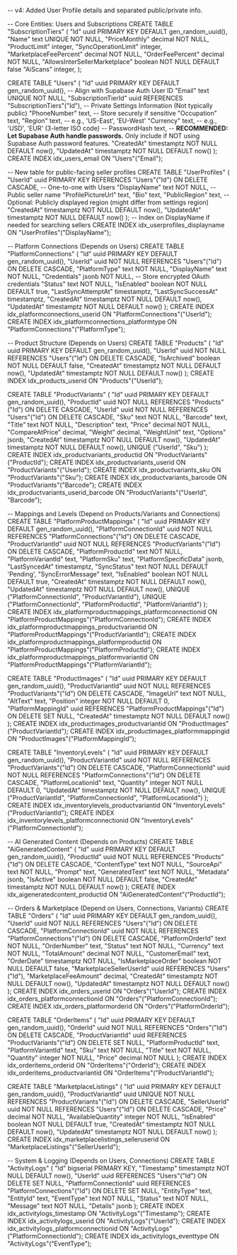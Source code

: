 -- v4: Added User Profile details and separated public/private info.

-- Core Entities: Users and Subscriptions
CREATE TABLE "SubscriptionTiers" (
    "Id" uuid PRIMARY KEY DEFAULT gen_random_uuid(),
    "Name" text UNIQUE NOT NULL,
    "PriceMonthly" decimal NOT NULL,
    "ProductLimit" integer,
    "SyncOperationLimit" integer,
    "MarketplaceFeePercent" decimal NOT NULL,
    "OrderFeePercent" decimal NOT NULL,
    "AllowsInterSellerMarketplace" boolean NOT NULL DEFAULT false
    "AiScans" integer,
);

CREATE TABLE "Users" (
    "Id" uuid PRIMARY KEY DEFAULT gen_random_uuid(), -- Align with Supabase Auth User ID
    "Email" text UNIQUE NOT NULL,
    "SubscriptionTierId" uuid REFERENCES "SubscriptionTiers"("Id"),
    -- Private Settings Information (Not typically public)
    "PhoneNumber" text, -- Store securely if sensitive
    "Occupation" text,
    "Region" text, -- e.g., 'US-East', 'EU-West'
    "Currency" text, -- e.g., 'USD', 'EUR' (3-letter ISO code)
    -- PasswordHash text, -- **RECOMMENDED: Let Supabase Auth handle passwords.** Only include if NOT using Supabase Auth password features.
    "CreatedAt" timestamptz NOT NULL DEFAULT now(),
    "UpdatedAt" timestamptz NOT NULL DEFAULT now()
);
CREATE INDEX idx_users_email ON "Users"("Email");

-- New table for public-facing seller profiles
CREATE TABLE "UserProfiles" (
    "UserId" uuid PRIMARY KEY REFERENCES "Users"("Id") ON DELETE CASCADE, -- One-to-one with Users
    "DisplayName" text NOT NULL, -- Public seller name
    "ProfilePictureUrl" text,
    "Bio" text,
    "PublicRegion" text, -- Optional: Publicly displayed region (might differ from settings region)
    "CreatedAt" timestamptz NOT NULL DEFAULT now(),
    "UpdatedAt" timestamptz NOT NULL DEFAULT now()
);
-- Index on DisplayName if needed for searching sellers
CREATE INDEX idx_userprofiles_displayname ON "UserProfiles"("DisplayName");


-- Platform Connections (Depends on Users)
CREATE TABLE "PlatformConnections" (
    "Id" uuid PRIMARY KEY DEFAULT gen_random_uuid(),
    "UserId" uuid NOT NULL REFERENCES "Users"("Id") ON DELETE CASCADE,
    "PlatformType" text NOT NULL,
    "DisplayName" text NOT NULL,
    "Credentials" jsonb NOT NULL, -- Store encrypted OAuth credentials
    "Status" text NOT NULL,
    "IsEnabled" boolean NOT NULL DEFAULT true,
    "LastSyncAttemptAt" timestamptz,
    "LastSyncSuccessAt" timestamptz,
    "CreatedAt" timestamptz NOT NULL DEFAULT now(),
    "UpdatedAt" timestamptz NOT NULL DEFAULT now()
);
CREATE INDEX idx_platformconnections_userid ON "PlatformConnections"("UserId");
CREATE INDEX idx_platformconnections_platformtype ON "PlatformConnections"("PlatformType");

-- Product Structure (Depends on Users)
CREATE TABLE "Products" (
    "Id" uuid PRIMARY KEY DEFAULT gen_random_uuid(),
    "UserId" uuid NOT NULL REFERENCES "Users"("Id") ON DELETE CASCADE,
    "IsArchived" boolean NOT NULL DEFAULT false,
    "CreatedAt" timestamptz NOT NULL DEFAULT now(),
    "UpdatedAt" timestamptz NOT NULL DEFAULT now()
);
CREATE INDEX idx_products_userid ON "Products"("UserId");

CREATE TABLE "ProductVariants" (
    "Id" uuid PRIMARY KEY DEFAULT gen_random_uuid(),
    "ProductId" uuid NOT NULL REFERENCES "Products"("Id") ON DELETE CASCADE,
    "UserId" uuid NOT NULL REFERENCES "Users"("Id") ON DELETE CASCADE,
    "Sku" text NOT NULL,
    "Barcode" text,
    "Title" text NOT NULL,
    "Description" text,
    "Price" decimal NOT NULL,
    "CompareAtPrice" decimal,
    "Weight" decimal,
    "WeightUnit" text,
    "Options" jsonb,
    "CreatedAt" timestamptz NOT NULL DEFAULT now(),
    "UpdatedAt" timestamptz NOT NULL DEFAULT now(),
    UNIQUE ("UserId", "Sku")
);
CREATE INDEX idx_productvariants_productid ON "ProductVariants"("ProductId");
CREATE INDEX idx_productvariants_userid ON "ProductVariants"("UserId");
CREATE INDEX idx_productvariants_sku ON "ProductVariants"("Sku");
CREATE INDEX idx_productvariants_barcode ON "ProductVariants"("Barcode");
CREATE INDEX idx_productvariants_userid_barcode ON "ProductVariants"("UserId", "Barcode");

-- Mappings and Levels (Depend on Products/Variants and Connections)
CREATE TABLE "PlatformProductMappings" (
    "Id" uuid PRIMARY KEY DEFAULT gen_random_uuid(),
    "PlatformConnectionId" uuid NOT NULL REFERENCES "PlatformConnections"("Id") ON DELETE CASCADE,
    "ProductVariantId" uuid NOT NULL REFERENCES "ProductVariants"("Id") ON DELETE CASCADE,
    "PlatformProductId" text NOT NULL,
    "PlatformVariantId" text,
    "PlatformSku" text,
    "PlatformSpecificData" jsonb,
    "LastSyncedAt" timestamptz,
    "SyncStatus" text NOT NULL DEFAULT 'Pending',
    "SyncErrorMessage" text,
    "IsEnabled" boolean NOT NULL DEFAULT true,
    "CreatedAt" timestamptz NOT NULL DEFAULT now(),
    "UpdatedAt" timestamptz NOT NULL DEFAULT now(),
    UNIQUE ("PlatformConnectionId", "ProductVariantId"),
    UNIQUE ("PlatformConnectionId", "PlatformProductId", "PlatformVariantId")
);
CREATE INDEX idx_platformproductmappings_platformconnectionid ON "PlatformProductMappings"("PlatformConnectionId");
CREATE INDEX idx_platformproductmappings_productvariantid ON "PlatformProductMappings"("ProductVariantId");
CREATE INDEX idx_platformproductmappings_platformproductid ON "PlatformProductMappings"("PlatformProductId");
CREATE INDEX idx_platformproductmappings_platformvariantid ON "PlatformProductMappings"("PlatformVariantId");

CREATE TABLE "ProductImages" (
    "Id" uuid PRIMARY KEY DEFAULT gen_random_uuid(),
    "ProductVariantId" uuid NOT NULL REFERENCES "ProductVariants"("Id") ON DELETE CASCADE,
    "ImageUrl" text NOT NULL,
    "AltText" text,
    "Position" integer NOT NULL DEFAULT 0,
    "PlatformMappingId" uuid REFERENCES "PlatformProductMappings"("Id") ON DELETE SET NULL,
    "CreatedAt" timestamptz NOT NULL DEFAULT now()
);
CREATE INDEX idx_productimages_productvariantid ON "ProductImages"("ProductVariantId");
CREATE INDEX idx_productimages_platformmappingid ON "ProductImages"("PlatformMappingId");

CREATE TABLE "InventoryLevels" (
    "Id" uuid PRIMARY KEY DEFAULT gen_random_uuid(),
    "ProductVariantId" uuid NOT NULL REFERENCES "ProductVariants"("Id") ON DELETE CASCADE,
    "PlatformConnectionId" uuid NOT NULL REFERENCES "PlatformConnections"("Id") ON DELETE CASCADE,
    "PlatformLocationId" text,
    "Quantity" integer NOT NULL DEFAULT 0,
    "UpdatedAt" timestamptz NOT NULL DEFAULT now(),
    UNIQUE ("ProductVariantId", "PlatformConnectionId", "PlatformLocationId")
);
CREATE INDEX idx_inventorylevels_productvariantid ON "InventoryLevels"("ProductVariantId");
CREATE INDEX idx_inventorylevels_platformconnectionid ON "InventoryLevels"("PlatformConnectionId");

-- AI Generated Content (Depends on Products)
CREATE TABLE "AiGeneratedContent" (
    "Id" uuid PRIMARY KEY DEFAULT gen_random_uuid(),
    "ProductId" uuid NOT NULL REFERENCES "Products"("Id") ON DELETE CASCADE,
    "ContentType" text NOT NULL,
    "SourceApi" text NOT NULL,
    "Prompt" text,
    "GeneratedText" text NOT NULL,
    "Metadata" jsonb,
    "IsActive" boolean NOT NULL DEFAULT false,
    "CreatedAt" timestamptz NOT NULL DEFAULT now()
);
CREATE INDEX idx_aigeneratedcontent_productid ON "AiGeneratedContent"("ProductId");

-- Orders & Marketplace (Depend on Users, Connections, Variants)
CREATE TABLE "Orders" (
    "Id" uuid PRIMARY KEY DEFAULT gen_random_uuid(),
    "UserId" uuid NOT NULL REFERENCES "Users"("Id") ON DELETE CASCADE,
    "PlatformConnectionId" uuid NOT NULL REFERENCES "PlatformConnections"("Id") ON DELETE CASCADE,
    "PlatformOrderId" text NOT NULL,
    "OrderNumber" text,
    "Status" text NOT NULL,
    "Currency" text NOT NULL,
    "TotalAmount" decimal NOT NULL,
    "CustomerEmail" text,
    "OrderDate" timestamptz NOT NULL,
    "IsMarketplaceOrder" boolean NOT NULL DEFAULT false,
    "MarketplaceSellerUserId" uuid REFERENCES "Users"("Id"),
    "MarketplaceFeeAmount" decimal,
    "CreatedAt" timestamptz NOT NULL DEFAULT now(),
    "UpdatedAt" timestamptz NOT NULL DEFAULT now()
);
CREATE INDEX idx_orders_userid ON "Orders"("UserId");
CREATE INDEX idx_orders_platformconnectionid ON "Orders"("PlatformConnectionId");
CREATE INDEX idx_orders_platformorderid ON "Orders"("PlatformOrderId");

CREATE TABLE "OrderItems" (
    "Id" uuid PRIMARY KEY DEFAULT gen_random_uuid(),
    "OrderId" uuid NOT NULL REFERENCES "Orders"("Id") ON DELETE CASCADE,
    "ProductVariantId" uuid REFERENCES "ProductVariants"("Id") ON DELETE SET NULL,
    "PlatformProductId" text,
    "PlatformVariantId" text,
    "Sku" text NOT NULL,
    "Title" text NOT NULL,
    "Quantity" integer NOT NULL,
    "Price" decimal NOT NULL
);
CREATE INDEX idx_orderitems_orderid ON "OrderItems"("OrderId");
CREATE INDEX idx_orderitems_productvariantid ON "OrderItems"("ProductVariantId");

CREATE TABLE "MarketplaceListings" (
    "Id" uuid PRIMARY KEY DEFAULT gen_random_uuid(),
    "ProductVariantId" uuid UNIQUE NOT NULL REFERENCES "ProductVariants"("Id") ON DELETE CASCADE,
    "SellerUserId" uuid NOT NULL REFERENCES "Users"("Id") ON DELETE CASCADE,
    "Price" decimal NOT NULL,
    "AvailableQuantity" integer NOT NULL,
    "IsEnabled" boolean NOT NULL DEFAULT true,
    "CreatedAt" timestamptz NOT NULL DEFAULT now(),
    "UpdatedAt" timestamptz NOT NULL DEFAULT now()
);
CREATE INDEX idx_marketplacelistings_selleruserid ON "MarketplaceListings"("SellerUserId");

-- System & Logging (Depends on Users, Connections)
CREATE TABLE "ActivityLogs" (
    "Id" bigserial PRIMARY KEY,
    "Timestamp" timestamptz NOT NULL DEFAULT now(),
    "UserId" uuid REFERENCES "Users"("Id") ON DELETE SET NULL,
    "PlatformConnectionId" uuid REFERENCES "PlatformConnections"("Id") ON DELETE SET NULL,
    "EntityType" text,
    "EntityId" text,
    "EventType" text NOT NULL,
    "Status" text NOT NULL,
    "Message" text NOT NULL,
    "Details" jsonb
);
CREATE INDEX idx_activitylogs_timestamp ON "ActivityLogs"("Timestamp");
CREATE INDEX idx_activitylogs_userid ON "ActivityLogs"("UserId");
CREATE INDEX idx_activitylogs_platformconnectionid ON "ActivityLogs"("PlatformConnectionId");
CREATE INDEX idx_activitylogs_eventtype ON "ActivityLogs"("EventType");

